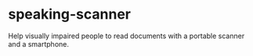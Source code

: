 # speaking-scanner
Help visually impaired people to read documents with a portable scanner and a smartphone.
